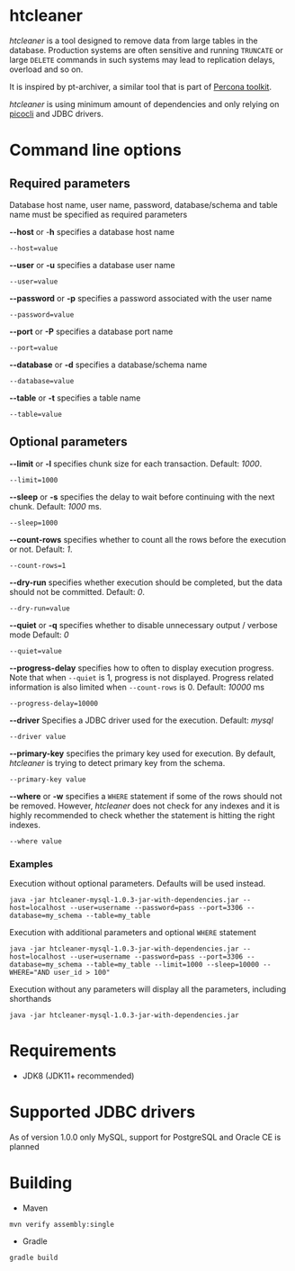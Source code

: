 # htcleaner

*htcleaner* is a tool designed to remove data from large tables in the database. 
Production systems are often sensitive and running `TRUNCATE` or large `DELETE` commands in such systems may lead to replication delays, overload and so on.

It is inspired by pt-archiver, a similar tool that is part of [Percona toolkit](http://www.percona.com/).  

*htcleaner* is using minimum amount of dependencies and only relying on [picocli](https://picocli.info/) and JDBC drivers.

# Command line options

## Required parameters

Database host name, user name, password, database/schema and table name must be specified as required parameters

**--host** or -**h** specifies a database host name
~~~
--host=value
~~~

**--user** or **-u** specifies a database user name
~~~
--user=value
~~~

**--password** or **-p** specifies a password associated with the user name
~~~
--password=value
~~~

**--port** or **-P** specifies a database port name
~~~
--port=value
~~~

**--database** or **-d** specifies a database/schema name
~~~
--database=value
~~~

**--table** or **-t** specifies a table name
~~~
--table=value
~~~

## Optional parameters

**--limit** or **-l** specifies chunk size for each transaction. Default: *1000*.
~~~
--limit=1000
~~~

**--sleep** or **-s** specifies the delay to wait before continuing with the next chunk. Default: *1000* ms.
~~~
--sleep=1000
~~~

**--count-rows** specifies whether to count all the rows before the execution or not. Default: *1*.
~~~
--count-rows=1
~~~

**--dry-run** specifies whether execution should be completed, but the data should not be committed. Default: *0*.
~~~
--dry-run=value
~~~

**--quiet** or **-q** specifies whether to disable unnecessary output / verbose mode Default: *0*
~~~
--quiet=value
~~~

**--progress-delay** specifies how to often to display execution progress. Note that when `--quiet` is 1, progress is not displayed. 
Progress related information is also limited when `--count-rows` is 0. Default: *10000* ms
~~~
--progress-delay=10000
~~~

**--driver** Specifies a JDBC driver used for the execution. Default: *mysql*
~~~
--driver value
~~~

**--primary-key** specifies the primary key used for execution. By default, *htcleaner* is trying to detect primary key from the schema. 
~~~
--primary-key value
~~~

**--where** or **-w** specifies a `WHERE` statement if some of the rows should not be removed. 
However, *htcleaner* does not check for any indexes and it is highly recommended to check whether the statement is hitting the right indexes.
~~~
--where value
~~~

###  Examples

Execution without optional parameters. Defaults will be used instead.
~~~
java -jar htcleaner-mysql-1.0.3-jar-with-dependencies.jar --host=localhost --user=username --password=pass --port=3306 --database=my_schema --table=my_table
~~~

Execution with additional parameters and optional `WHERE` statement

~~~
java -jar htcleaner-mysql-1.0.3-jar-with-dependencies.jar --host=localhost --user=username --password=pass --port=3306 --database=my_schema --table=my_table --limit=1000 --sleep=10000 --WHERE="AND user_id > 100"
~~~

Execution without any parameters will display all the parameters, including shorthands
~~~
java -jar htcleaner-mysql-1.0.3-jar-with-dependencies.jar
~~~

# Requirements
* JDK8 (JDK11+ recommended)

# Supported JDBC drivers
As of version 1.0.0 only MySQL, support for PostgreSQL and Oracle CE is planned

# Building
* Maven
~~~
mvn verify assembly:single
~~~
* Gradle
~~~
gradle build
~~~
